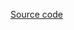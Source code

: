 <!-- STYLETYPE:"example-page" -->
<!-- INJECT:"HistoryExample" -->

[Source code](https://github.com/uber/react-vis/blob/master/showcase/examples/history/history-example.js)
